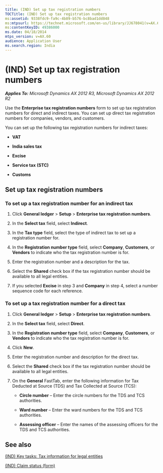 ```yaml
---
title: (IND) Set up tax registration numbers
TOCTitle: (IND) Set up tax registration numbers
ms:assetid: 9338fdc9-fa9c-4b89-b576-bc8bad1dd848
ms:mtpsurl: https://technet.microsoft.com/en-us/library/JJ678041(v=AX.60)
ms:contentKeyID: 49386000
ms.date: 04/18/2014
mtps_version: v=AX.60
audience: Application User
ms.search.region: India
---
```


# (IND) Set up tax registration numbers 


_**Applies To:** Microsoft Dynamics AX 2012 R3, Microsoft Dynamics AX 2012 R2_

Use the **Enterprise tax registration numbers** form to set up tax registration numbers for direct and indirect taxes. You can set up direct tax registration numbers for companies, vendors, and customers.

You can set up the following tax registration numbers for indirect taxes:

  - **VAT**

  - **India sales tax**

  - **Excise**

  - **Service tax** **(STC)**

  - **Customs**

## Set up tax registration numbers

### To set up a tax registration number for an indirect tax

1.  Click **General ledger** \> **Setup** \> **Enterprise tax registration numbers**.

2.  In the **Select tax** field, select **Indirect**.

3.  In the **Tax type** field, select the type of indirect tax to set up a registration number for.

4.  In the **Registration number type** field, select **Company**, **Customers**, or **Vendors** to indicate who the tax registration number is for.

5.  Enter the registration number and a description for the tax.

6.  Select the **Shared** check box if the tax registration number should be available to all legal entities.

7.  If you selected **Excise** in step 3 and **Company** in step 4, select a number sequence code for each reference.

### To set up a tax registration number for a direct tax

1.  Click **General ledger** \> **Setup** \> **Enterprise tax registration numbers**.

2.  In the **Select tax** field, select **Direct**.

3.  In the **Registration number type** field, select **Company**, **Customers**, or **Vendors** to indicate who the tax registration number is for.

4.  Click **New**.

5.  Enter the registration number and description for the direct tax.

6.  Select the **Shared** check box if the tax registration number should be available to all legal entities.

7.  On the **General** FastTab, enter the following information for Tax Deducted at Source (TDS) and Tax Collected at Source (TCS):
    
      - **Circle number** – Enter the circle numbers for the TDS and TCS authorities.
    
      - **Ward number** – Enter the ward numbers for the TDS and TCS authorities.
    
      - **Assessing officer** – Enter the names of the assessing officers for the TDS and TCS authorities.

## See also

[(IND) Key tasks: Tax information for legal entities](ind-key-tasks-tax-information-for-legal-entities.md)

[(IND) Claim status (form)](https://technet.microsoft.com/en-us/library/jj710913\(v=ax.60\))

  


